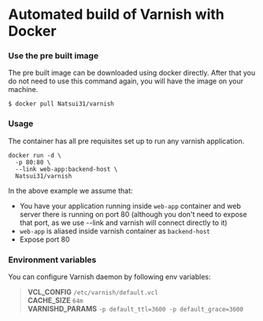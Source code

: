 Automated build of Varnish with Docker
===========

### Use the pre built image
The pre built image can be downloaded using docker directly. After that you do not need to use this command again, you will have the image on your machine.

```
$ docker pull Natsui31/varnish
```

### Usage
The container has all pre requisites set up to run any varnish application. 

```
docker run -d \ 
  -p 80:80 \
  --link web-app:backend-host \
  Natsui31/varnish
```

In the above example we assume that:
* You have your application running inside `web-app` container and web server there is running on port 80 (although you don't need to expose that port, as we use --link and varnish will connect directly to it)
* `web-app` is aliased inside varnish container as `backend-host`
* Expose port 80

### Environment variables
You can configure Varnish daemon by following env variables:

> **VCL_CONFIG** `/etc/varnish/default.vcl`  
> **CACHE_SIZE** `64m`  
> **VARNISHD_PARAMS** `-p default_ttl=3600 -p default_grace=3600`
